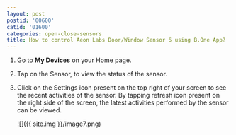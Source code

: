 ```yaml
---
layout: post
postid: '00600'
catid: '01600'
categories: open-close-sensors
title: How to control Aeon Labs Door/Window Sensor 6 using B.One App?
---
```


1. Go to **My Devices** on your Home page.

2. Tap on the Sensor, to view the status of the sensor.

3. Click on the Settings icon present on the top right of your screen to see the recent activities of the sensor. By tapping refresh icon present on the right side of the screen, the latest activities performed by the sensor can be viewed.

    ![]({{ site.img }}/image7.png)